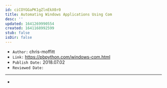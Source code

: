 ```yaml
---
id: ciCOYGGaPK1gZlnEkX0r0
title: Automating Windows Applications Using Com
desc: ''
updated: 1641269990554
created: 1641168992599
stub: false
isDir: false
---
```


- `Author:` chris-moffitt
- `Link:` <https://pbpython.com/windows-com.html>
- `Publish Date:` 2018.07.02
- `Reviewed Date:` 

---

-

